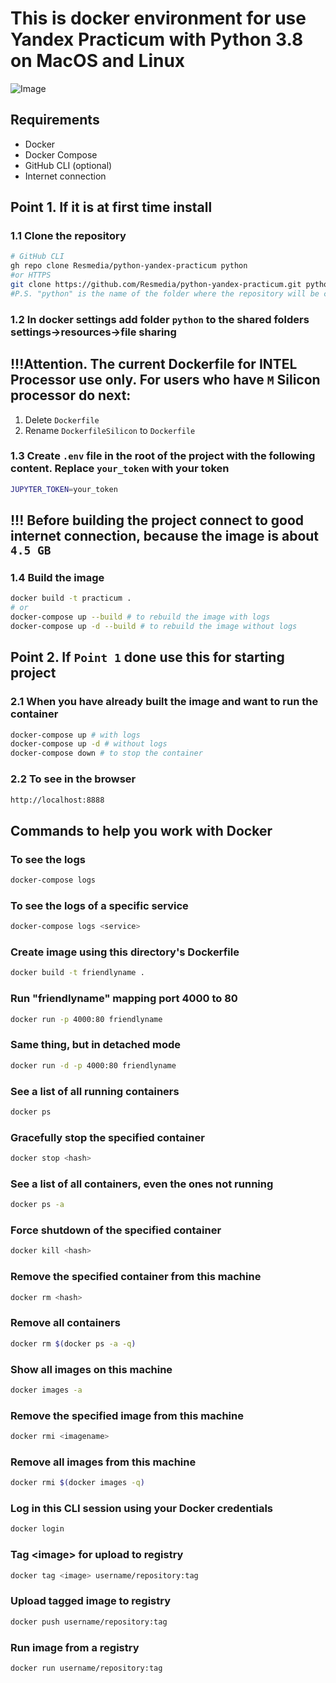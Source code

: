 # This is docker environment for use Yandex Practicum with Python 3.8 on MacOS and Linux

![Image](https://snipboard.io/Ua4z6h.jpg)

## Requirements
- Docker
- Docker Compose
- GitHub CLI (optional)
- Internet connection

## Point 1. If it is at first time install

### 1.1 Clone the repository

```bash
# GitHub CLI
gh repo clone Resmedia/python-yandex-practicum python
#or HTTPS
git clone https://github.com/Resmedia/python-yandex-practicum.git python
#P.S. "python" is the name of the folder where the repository will be cloned you can change it
```

### 1.2 In docker settings add folder `python` to the shared folders settings->resources->file sharing

## !!!Attention. The current Dockerfile for INTEL Processor use only. For users who have `M` Silicon processor do next:
1. Delete `Dockerfile`
2. Rename `DockerfileSilicon` to `Dockerfile`

### 1.3 Create `.env` file in the root of the project with the following content. Replace `your_token` with your token
```bash
JUPYTER_TOKEN=your_token
```
## !!! Before building the project connect to good internet connection, because the image is about `4.5 GB`

### 1.4 Build the image
```bash
docker build -t practicum .
# or 
docker-compose up --build # to rebuild the image with logs
docker-compose up -d --build # to rebuild the image without logs
```

## Point 2. If `Point 1` done use this for starting project

### 2.1 When you have already built the image and want to run the container
```bash
docker-compose up # with logs
docker-compose up -d # without logs
docker-compose down # to stop the container
```

### 2.2 To see in the browser
```bash
http://localhost:8888
```

## Commands to help you work with Docker

### To see the logs
```bash
docker-compose logs
```
### To see the logs of a specific service
```bash
docker-compose logs <service>
```
### Create image using this directory's Dockerfile
```bash
docker build -t friendlyname . 
```
### Run "friendlyname" mapping port 4000 to 80
```bash
docker run -p 4000:80 friendlyname
```
### Same thing, but in detached mode
```bash
docker run -d -p 4000:80 friendlyname
```
### See a list of all running containers
```bash
docker ps
```
### Gracefully stop the specified container
```bash
docker stop <hash>
```
### See a list of all containers, even the ones not running
```bash
docker ps -a
```
### Force shutdown of the specified container
```bash
docker kill <hash>
```
### Remove the specified container from this machine
```bash
docker rm <hash>
```
### Remove all containers
```bash
docker rm $(docker ps -a -q)
```
### Show all images on this machine
```bash
docker images -a
```
### Remove the specified image from this machine
```bash
docker rmi <imagename>
```
### Remove all images from this machine
```bash
docker rmi $(docker images -q)
```
### Log in this CLI session using your Docker credentials
```bash
docker login
```
### Tag \<image> for upload to registry
```bash
docker tag <image> username/repository:tag
```
### Upload tagged image to registry
```bash
docker push username/repository:tag
```
### Run image from a registry
```bash
docker run username/repository:tag
```
